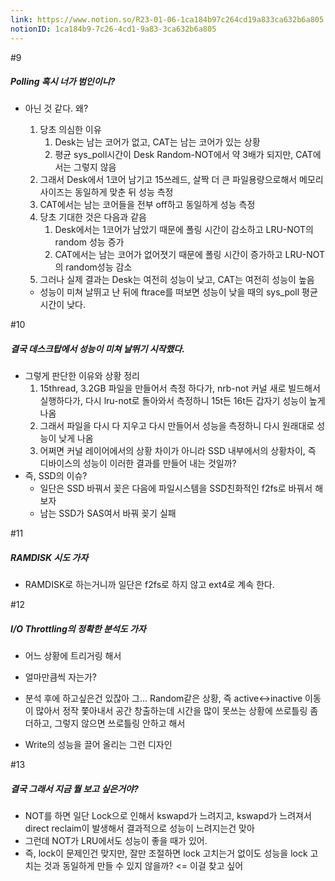 ```yaml
---
link: https://www.notion.so/R23-01-06-1ca184b97c264cd19a833ca632b6a805
notionID: 1ca184b9-7c26-4cd1-9a83-3ca632b6a805
---
```

#9
##### Polling 혹시 너가 범인이니?
- 아닌 것 같다. 왜?
	1. 당초 의심한 이유
		1. Desk는 남는 코어가 없고, CAT는 남는 코어가 있는 상황
		2. 평균 sys_poll시간이 Desk Random-NOT에서 약 3배가 되지만, CAT에서는 그렇지 않음
	2. 그래서 Desk에서 1코어 남기고 15쓰레드, 살짝 더 큰 파일용량으로해서 메모리 사이즈는 동일하게 맞춘 뒤 성능 측정
	3. CAT에서는 남는 코어들을 전부 off하고 동일하게 성능 측정
	4. 당초 기대한 것은 다음과 같음
		1. Desk에서는 1코어가 남았기 때문에 폴링 시간이 감소하고 LRU-NOT의 random 성능 증가
		2. CAT에서는 남는 코어가 없어졋기 때문에 폴링 시간이 증가하고 LRU-NOT의 random성능 감소
	5. 그러나 실제 결과는 Desk는 여전히 성능이 낮고, CAT는 여전히 성능이 높음

	- 성능이 미쳐 날뛰고 난 뒤에 ftrace를 떠보면 성능이 낮을 때의 sys_poll 평균 시간이 낮다.

#10
##### 결국 데스크탑에서 성능이 미쳐 날뛰기 시작했다.
* 그렇게 판단한 이유와 상황 정리
	1. 15thread, 3.2GB 파일을 만들어서 측정 하다가, nrb-not 커널 새로 빌드해서 실행하다가, 다시 lru-not로 돌아와서 측정하니 15t든 16t든 갑자기 성능이 높게 나옴
	2. 그래서 파일을 다시 다 지우고 다시 만들어서 성능을 측정하니 다시 원래대로 성능이 낮게 나옴
	3. 어쩌면 커널 레이어에서의 상황 차이가 아니라 SSD 내부에서의 상황차이, 즉 디바이스의 성능이 이러한 결과를 만들어 내는 것일까?
* 즉, SSD의 이슈?
	* 일단은 SSD 바꿔서 꽂은 다음에 파일시스템을 SSD친화적인 f2fs로 바꿔서 해보자
	* 남는 SSD가 SAS여서 바꿔 꽂기 실패


#11
##### RAMDISK 시도 가자
- RAMDISK로 하는거니까 일단은 f2fs로 하지 않고 ext4로 계속 한다.

#12
##### I/O Throttling의 정확한 분석도 가자
- 어느 상황에 트리거링 해서
- 얼마만큼씩 자는가?

- 분석 후에 하고싶은건 있잖아 그...  Random같은 상황,  즉 active<->inactive 이동이 많아서 정작 쫓아내서 공간 창출하는데 시간을 많이 못쓰는 상황에 쓰로틀링 좀 더하고, 그렇지 않으면 쓰로틀링 안하고 해서
- Write의 성능을 끌어 올리는 그런 디자인

#13
##### 결국 그래서 지금 뭘 보고 싶은거야?
- NOT를 하면 일단 Lock으로 인해서 kswapd가 느려지고, kswapd가 느려져서 direct reclaim이 발생해서 결과적으로 성능이 느려지는건 맞아
- 그런데 NOT가 LRU에서도 성능이 좋을 때가 있어.
- 즉, lock이 문제인건 맞지만, 잘만 조절하면 lock 고치는거 없이도 성능을 lock 고치는 것과 동일하게 만들 수 있지 않을까? <= 이걸 찾고 싶어